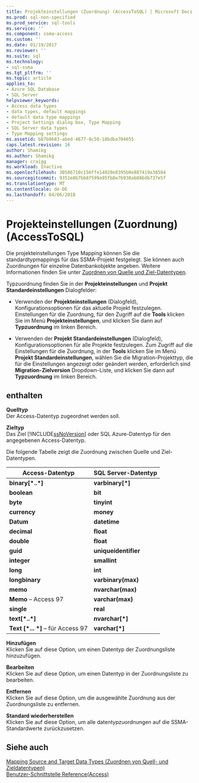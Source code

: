 ```yaml
---
title: Projekteinstellungen (Zuordnung) (AccessToSQL) | Microsoft Docs
ms.prod: sql-non-specified
ms.prod_service: sql-tools
ms.service: ''
ms.component: ssma-access
ms.custom: ''
ms.date: 01/19/2017
ms.reviewer: ''
ms.suite: sql
ms.technology:
- sql-ssma
ms.tgt_pltfrm: ''
ms.topic: article
applies_to:
- Azure SQL Database
- SQL Server
helpviewer_keywords:
- Access data types
- data types, default mappings
- default data type mappings
- Project Settings dialog box, Type Mapping
- SQL Server data types
- Type Mapping settings
ms.assetid: b87b9683-abed-4677-8c50-18bdba704655
caps.latest.revision: 16
author: Shamikg
ms.author: Shamikg
manager: craigg
ms.workload: Inactive
ms.openlocfilehash: 30586710c156ffe14028e8395b0e887419a36584
ms.sourcegitcommit: 9351e8b7b68f599a95fb8e76930ab886db737e5f
ms.translationtype: MT
ms.contentlocale: de-DE
ms.lasthandoff: 04/06/2018
---
```

# <a name="project-settings-type-mapping-accesstosql"></a>Projekteinstellungen (Zuordnung) (AccessToSQL)
Die projekteinstellungen Type Mapping können Sie die standardtypmappings für das SSMA-Projekt festgelegt. Sie können auch Zuordnungen für einzelne Datenbankobjekte angeben. Weitere Informationen finden Sie unter [Zuordnen von Quelle und Ziel-Datentypen](http://msdn.microsoft.com/en-us/b362a075-16e7-423f-b63f-e1e9f02844a9).  
  
Typzuordnung finden Sie in der **Projekteinstellungen** und **Projekt Standardeinstellungen** Dialogfelder:  
  
-   Verwenden der **Projekteinstellungen** (Dialogfeld), Konfigurationsoptionen für das aktuelle Projekt festzulegen. Einstellungen für die Zuordnung, für den Zugriff auf die **Tools** klicken Sie im Menü **Projekteinstellungen**, und klicken Sie dann auf **Typzuordnung** im linken Bereich.  
  
-   Verwenden der **Projekt Standardeinstellungen** (Dialogfeld), Konfigurationsoptionen für alle Projekte festzulegen. Zum Zugriff auf die Einstellungen für die Zuordnung, in der **Tools** klicken Sie im Menü **Projekt Standardeinstellungen**, wählen Sie die Migration-Projekttyp, die für die Einstellungen angezeigt oder geändert werden, erforderlich sind **Migration-Zielversion** Dropdown-Liste, und klicken Sie dann auf **Typzuordnung** im linken Bereich.  
  
## <a name="options"></a>enthalten  
**Quelltyp**  
Der Access-Datentyp zugeordnet werden soll.  
  
**Zieltyp**  
Das Ziel [!INCLUDE[ssNoVersion](../../includes/ssnoversion_md.md)] oder SQL Azure-Datentyp für den angegebenen Access-Datentyp.  
  
Die folgende Tabelle zeigt die Zuordnung zwischen Quelle und Ziel-Datentypen.  
  
|Access-Datentyp|SQL Server-Datentyp|  
|--------------------|------------------------|  
|**binary[\*..\*]**|**varbinary[\*]**|  
|**boolean**|**bit**|  
|**byte**|**tinyint**|  
|**currency**|**money**|  
|**Datum**|**datetime**|  
|**decimal**|**float**|  
|**double**|**float**|  
|**guid**|**uniqueidentifier**|  
|**integer**|**smallint**|  
|**long**|**int**|  
|**longbinary**|**varbinary(max)**|  
|**memo**|**nvarchar(max)**|  
|**Memo** – Access 97|**varchar(max)**|  
|**single**|**real**|  
|**text[\*..\*]**|**nvarchar[\*]**|  
|**Text [\*... \*]** – für Access 97|**varchar[\*]**|  
  
**Hinzufügen**  
Klicken Sie auf diese Option, um einen Datentyp der Zuordnungsliste hinzuzufügen.  
  
**Bearbeiten**  
Klicken Sie auf diese Option, um einen Datentyp in der Zuordnungsliste zu bearbeiten.  
  
**Entfernen**  
Klicken Sie auf diese Option, um die ausgewählte Zuordnung aus der Zuordnungsliste zu entfernen.  
  
**Standard wiederherstellen**  
Klicken Sie auf diese Option, um alle datentypzuordnungen auf die SSMA-Standardwerte zurückzusetzen.  
  
## <a name="see-also"></a>Siehe auch  
[Mapping Source and Target Data Types (Zuordnen von Quell- und Zieldatentypen)](http://msdn.microsoft.com/en-us/b362a075-16e7-423f-b63f-e1e9f02844a9)  
[Benutzer-Schnittstelle Reference(Access)](http://msdn.microsoft.com/en-us/af24c303-4a41-449b-9c86-d6558a97e839)  
  
